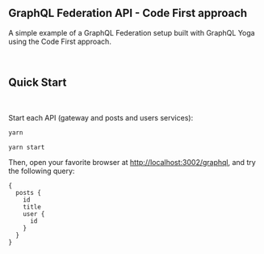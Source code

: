 ## GraphQL Federation API - Code First approach

A simple example of a GraphQL Federation setup built with GraphQL Yoga using the Code First
approach.

<p>&nbsp;</p>

## Quick Start

<br/>

Start each API (gateway and posts and users services):

```sh
yarn

yarn start
```

Then, open your favorite browser at [http://localhost:3002/graphql](http://localhost:3002/graphql),
and try the following query:

```gql
{
  posts {
    id
    title
    user {
      id
    }
  }
}
```
